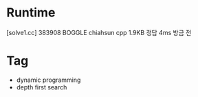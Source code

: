 # Runtime

[solve1.cc]
383908  BOGGLE  chiahsun    cpp 1.9KB   정답    4ms 방금 전

# Tag

* dynamic programming
* depth first search
